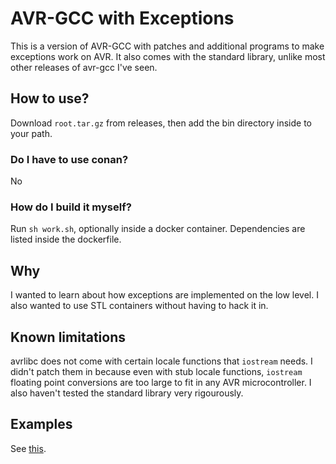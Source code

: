 # AVR-GCC with Exceptions

This is a version of AVR-GCC with patches and additional programs to make exceptions work on AVR. It also comes with
the standard library, unlike most other releases of avr-gcc I've seen.

## How to use?

Download `root.tar.gz` from releases, then add the bin directory inside to your path.

### Do I have to use conan?

No

### How do I build it myself?

Run `sh work.sh`, optionally inside a docker container. Dependencies are listed inside the dockerfile.

## Why

I wanted to learn about how exceptions are implemented on the low level.
I also wanted to use STL containers without having to hack it in.

## Known limitations

avrlibc does not come with certain locale functions that `iostream` needs.
I didn't patch them in because even with stub locale functions, `iostream` floating
point conversions are too large to fit in any AVR microcontroller. I also haven't tested
the standard library very rigourously.

## Examples

See [this](https://github.com/DolphinGui/avrexcept/blob/main/test/test.cpp).
